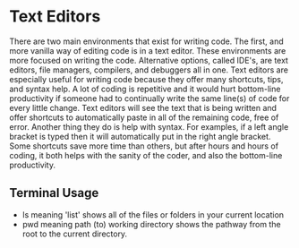 # Text Editors

There are two main environments that exist for writing code. The first, and more vanilla way of editing code is in a text editor. These environments are more focused on writing the code. Alternative options, called IDE's, are text editors, file
managers, compilers, and debuggers all in one. Text editors are especially useful for writing code because they offer many shortcuts, tips, and syntax help. A lot of coding is repetitive and it would hurt bottom-line productivity if someone had to continually write the same line(s) of code for every little change. Text editors will see the text that is being written and offer shortcuts to automatically paste in all of the remaining code, free of error. Another thing they do is help with syntax. For examples, if a left angle bracket is typed then it will automatically put in the right angle bracket. Some shortcuts save more time than others, but after hours and hours of coding, it both helps with the sanity of the coder, and also the bottom-line productivity.

## Terminal Usage
- ls meaning 'list' shows all of the files or folders in your current location
- pwd meaning path (to) working directory shows the pathway from the root to the current directory.
